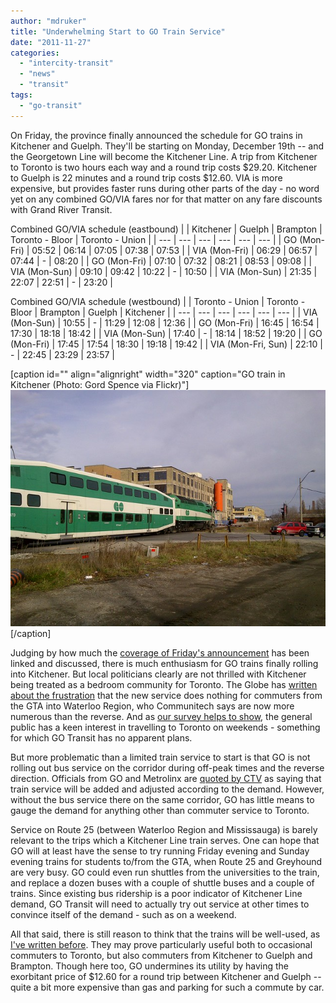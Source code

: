 ```yaml
---
author: "mdruker"
title: "Underwhelming Start to GO Train Service"
date: "2011-11-27"
categories: 
  - "intercity-transit"
  - "news"
  - "transit"
tags: 
  - "go-transit"
---
```


On Friday, the province finally announced the schedule for GO trains in Kitchener and Guelph. They'll be starting on Monday, December 19th -- and the Georgetown Line will become the Kitchener Line. A trip from Kitchener to Toronto is two hours each way and a round trip costs $29.20. Kitchener to Guelph is 22 minutes and a round trip costs $12.60. VIA is more expensive, but provides faster runs during other parts of the day - no word yet on any combined GO/VIA fares nor for that matter on any fare discounts with Grand River Transit.

Combined GO/VIA schedule (eastbound)
|  | Kitchener | Guelph | Brampton | Toronto - Bloor | Toronto - Union |
| --- | --- | --- | --- | --- | --- |
| GO (Mon-Fri) | 05:52 | 06:14 | 07:05 | 07:38 | 07:53 |
| VIA (Mon-Fri) | 06:29 | 06:57 | 07:44 | \- | 08:20 |
| GO (Mon-Fri) | 07:10 | 07:32 | 08:21 | 08:53 | 09:08 |
| VIA (Mon-Sun) | 09:10 | 09:42 | 10:22 | \- | 10:50 |
| VIA (Mon-Sun) | 21:35 | 22:07 | 22:51 | \- | 23:20 |

Combined GO/VIA schedule (westbound)
|  | Toronto - Union | Toronto - Bloor | Brampton | Guelph | Kitchener |
| --- | --- | --- | --- | --- | --- |
| VIA (Mon-Sun) | 10:55 | \- | 11:29 | 12:08 | 12:36 |
| GO (Mon-Fri) | 16:45 | 16:54 | 17:30 | 18:18 | 18:42 |
| VIA (Mon-Sun) | 17:40 | \- | 18:14 | 18:52 | 19:20 |
| GO (Mon-Fri) | 17:45 | 17:54 | 18:30 | 19:18 | 19:42 |
| VIA (Mon-Fri, Sun) | 22:10 | \- | 22:45 | 23:29 | 23:57 |

\[caption id="" align="alignright" width="320" caption="GO train in Kitchener (Photo: Gord Spence via Flickr)"\][![GO Train testing in Kitchener](/images/6407398317_7be0a279d3_z_d.jpg "GO Train testing in Kitchener")](https://www.flickr.com/photos/rev_aviator/6407398317/in/set-72157626669958078/)\[/caption\]

Judging by how much the [coverage of Friday's announcement](https://www.therecord.com/news/local/article/630379--go-trains-coming-to-kitchener-dec-19) has been linked and discussed, there is much enthusiasm for GO trains finally rolling into Kitchener. But local politicians clearly are not thrilled with Kitchener being treated as a bedroom community for Toronto. The Globe has [written about the frustration](https://www.theglobeandmail.com/news/national/toronto/globe-to/torontonians-commuting-to-waterloo-frustrated-by-go-transits-new-rail-link/article2250390/singlepage/#articlecontent) that the new service does nothing for commuters from the GTA into Waterloo Region, who Communitech says are now more numerous than the reverse. And as [our survey helps to show](/blog/2011/09/26/high-demand-for-weekend-go-trains/), the general public has a keen interest in travelling to Toronto on weekends - something for which GO Transit has no apparent plans.

But more problematic than a limited train service to start is that GO is not rolling out bus service on the corridor during off-peak times and the reverse direction. Officials from GO and Metrolinx are [quoted by CTV](https://swo.ctv.ca/servlet/an/local/CTVNews/20111125/go-trains-guelph-waterloo-region-111125/20111125/?hub=SWOHome) as saying that train service will be added and adjusted according to the demand. However, without the bus service there on the same corridor, GO has little means to gauge the demand for anything other than commuter service to Toronto.

Service on Route 25 (between Waterloo Region and Mississauga) is barely relevant to the trips which a Kitchener Line train serves. One can hope that GO will at least have the sense to try running Friday evening and Sunday evening trains for students to/from the GTA, when Route 25 and Greyhound are very busy. GO could even run shuttles from the universities to the train, and replace a dozen buses with a couple of shuttle buses and a couple of trains. Since existing bus ridership is a poor indicator of Kitchener Line demand, GO Transit will need to actually try out service at other times to convince itself of the demand - such as on a weekend.

All that said, there is still reason to think that the trains will be well-used, as [I've written before](/blog/2010/08/09/go-trains-to-toronto-will-be-competitive/). They may prove particularly useful both to occasional commuters to Toronto, but also commuters from Kitchener to Guelph and Brampton. Though here too, GO undermines its utility by having the exorbitant price of $12.60 for a round trip between Kitchener and Guelph -- quite a bit more expensive than gas and parking for such a commute by car.
